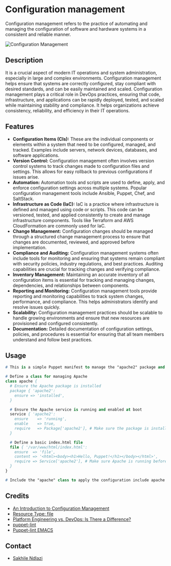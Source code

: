 # Configuration management
Configuration management refers to the practice of automating and managing the configuration of software and hardware systems in a consistent and reliable manner.

![Configuration Management](https://www.google.com/url?sa=i&url=https%3A%2F%2Fspeakerdeck.com%2Ftessak22%2Fconfiguration-management-wordpress-configuration-in-code&psig=AOvVaw14Ehpnp3b1PCzGqCunwOzO&ust=1695482299731000&source=images&cd=vfe&opi=89978449&ved=0CA4QjRxqFwoTCMDj9oDCvoEDFQAAAAAdAAAAABAE)

## Description
It is a crucial aspect of modern IT operations and system administration, especially in large and complex environments. Configuration management helps ensure that systems are correctly configured, stay compliant with desired standards, and can be easily maintained and scaled. Configuration management plays a critical role in DevOps practices, ensuring that code, infrastructure, and applications can be rapidly deployed, tested, and scaled while maintaining stability and compliance. It helps organizations achieve consistency, reliability, and efficiency in their IT operations.

## Features
 * **Configuration Items (CIs):** These are the individual components or elements within a system that need to be configured, managed, and tracked. Examples include servers, network devices, databases, and software applications.
 * **Version Control:** Configuration management often involves version control systems to track changes made to configuration files and settings. This allows for easy rollback to previous configurations if issues arise.
 * **Automation:** Automation tools and scripts are used to define, apply, and enforce configuration settings across multiple systems. Popular configuration management tools include Ansible, Puppet, Chef, and SaltStack.
 * **Infrastructure as Code (IaC):** IaC is a practice where infrastructure is defined and managed using code or scripts. This code can be versioned, tested, and applied consistently to create and manage infrastructure components. Tools like Terraform and AWS CloudFormation are commonly used for IaC.
 * **Change Management:** Configuration changes should be managed through a structured change management process to ensure that changes are documented, reviewed, and approved before implementation.
 * **Compliance and Auditing:** Configuration management systems often include tools for monitoring and ensuring that systems remain compliant with security policies, industry regulations, and best practices. Auditing capabilities are crucial for tracking changes and verifying compliance.
 * **Inventory Management:** Maintaining an accurate inventory of all configuration items is essential for tracking and managing changes, dependencies, and relationships between components.
 * **Reporting and Monitoring:** Configuration management tools provide reporting and monitoring capabilities to track system changes, performance, and compliance. This helps administrators identify and resolve issues quickly.
 * **Scalability:** Configuration management practices should be scalable to handle growing environments and ensure that new resources are provisioned and configured consistently.
 * **Documentation:** Detailed documentation of configuration settings, policies, and procedures is essential for ensuring that all team members understand and follow best practices.

## Usage
```pp
# This is a simple Puppet manifest to manage the "apache2" package and ensure the Apache web server is running.

# Define a class for managing Apache
class apache {
  # Ensure the Apache package is installed
  package { 'apache2':
    ensure => 'installed',
  }

  # Ensure the Apache service is running and enabled at boot
  service { 'apache2':
    ensure    => 'running',
    enable    => true,
    require   => Package['apache2'], # Make sure the package is installed first
  }

  # Define a basic index.html file
  file { '/var/www/html/index.html':
    ensure  => 'file',
    content => '<html><body><h1>Hello, Puppet!</h1></body></html>',
    require => Service['apache2'], # Make sure Apache is running before creating the file
  }
}

# Include the "apache" class to apply the configuration include apache
```

## Credits
 * [An Introduction to Configuration Management](https://www.digitalocean.com/community/tutorials/an-introduction-to-configuration-management)
 * [Resource Type: file](https://www.puppet.com/docs/puppet/5.5/types/file.html)
 * [Platform Engineering vs. DevOps: Is There a Difference?](https://www.puppet.com/blog/platform-engineering-vs-devops)
 * [puppet-lint](http://puppet-lint.com/)
 * [Puppet-lint EMACS](https://github.com/voxpupuli/puppet-mode)

## Contact
 * [Sakhile Ndlazi](https://www.twitter.com/sakhilelindah)
